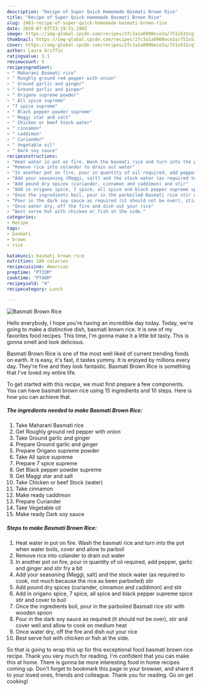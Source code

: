 ```yaml
---
description: "Recipe of Super Quick Homemade Basmati Brown Rice"
title: "Recipe of Super Quick Homemade Basmati Brown Rice"
slug: 2463-recipe-of-super-quick-homemade-basmati-brown-rice
date: 2020-07-07T23:19:31.196Z
image: https://img-global.cpcdn.com/recipes/2fc3a1a0900ece2a/751x532cq70/basmati-brown-rice-recipe-main-photo.jpg
thumbnail: https://img-global.cpcdn.com/recipes/2fc3a1a0900ece2a/751x532cq70/basmati-brown-rice-recipe-main-photo.jpg
cover: https://img-global.cpcdn.com/recipes/2fc3a1a0900ece2a/751x532cq70/basmati-brown-rice-recipe-main-photo.jpg
author: Laura Griffin
ratingvalue: 3.1
reviewcount: 5
recipeingredient:
- " Maharani Basmati rice"
- " Roughly ground red pepper with onion"
- " Ground garlic and ginger"
- " Ground garlic and ginger"
- " Origano supreme powder"
- " All spice supreme"
- "7 spice supreme"
- " Black pepper powder supreme"
- " Maggi star and salt"
- " Chicken or beef Stock water"
- " cinnamon"
- " caddimon"
- " Curiander"
- " Vegetable oil"
- " Dark soy sauce"
recipeinstructions:
- "Heat water in pot on fire. Wash the basmati rice and turn into the pot when water boils, cover and allow to parboil"
- "Remove rice into colander to drain out water"
- "In another pot on fire, pour in quantity of oil required, add pepper, garlic and ginger and stir fry a bit"
- "Add your seasoning (Maggi, salt) and the stock water (as required to cook, not much because the rice as been parboiled) stir"
- "Add pound dry spices (curiander, cinnamon and caddimon) and stir"
- "Add in origano spice, 7 spice, all spice and black pepper supreme spice stir and cover to boil"
- "Once the ingredients boil, pour in the parboiled Basmati rice stir with wooden spoon"
- "Pour in the dark soy sauce as required (it should not be over), stir and cover well and allow to cook on medium heat"
- "Once water dry, off the fire and dish out your rice"
- "Best serve hot with chicken or fish at the side."
categories:
- Recipe
tags:
- basmati
- brown
- rice

katakunci: basmati brown rice 
nutrition: 189 calories
recipecuisine: American
preptime: "PT33M"
cooktime: "PT46M"
recipeyield: "4"
recipecategory: Lunch

---
```



![Basmati Brown Rice](https://img-global.cpcdn.com/recipes/2fc3a1a0900ece2a/751x532cq70/basmati-brown-rice-recipe-main-photo.jpg)

Hello everybody, I hope you're having an incredible day today. Today, we're going to make a distinctive dish, basmati brown rice. It is one of my favorites food recipes. This time, I'm gonna make it a little bit tasty. This is gonna smell and look delicious.

Basmati Brown Rice is one of the most well liked of current trending foods on earth. It is easy, it's fast, it tastes yummy. It is enjoyed by millions every day. They're fine and they look fantastic. Basmati Brown Rice is something that I've loved my entire life.




To get started with this recipe, we must first prepare a few components. You can have basmati brown rice using 15 ingredients and 10 steps. Here is how you can achieve that.

<!--inarticleads1-->

##### The ingredients needed to make Basmati Brown Rice:

1. Take  Maharani Basmati rice
1. Get  Roughly ground red pepper with onion
1. Take  Ground garlic and ginger
1. Prepare  Ground garlic and ginger
1. Prepare  Origano supreme powder
1. Take  All spice supreme
1. Prepare 7 spice supreme
1. Get  Black pepper powder supreme
1. Get  Maggi star and salt
1. Take  Chicken or beef Stock (water)
1. Take  cinnamon
1. Make ready  caddimon
1. Prepare  Curiander
1. Take  Vegetable oil
1. Make ready  Dark soy sauce




<!--inarticleads2-->

##### Steps to make Basmati Brown Rice:

1. Heat water in pot on fire. Wash the basmati rice and turn into the pot when water boils, cover and allow to parboil
1. Remove rice into colander to drain out water
1. In another pot on fire, pour in quantity of oil required, add pepper, garlic and ginger and stir fry a bit
1. Add your seasoning (Maggi, salt) and the stock water (as required to cook, not much because the rice as been parboiled) stir
1. Add pound dry spices (curiander, cinnamon and caddimon) and stir
1. Add in origano spice, 7 spice, all spice and black pepper supreme spice stir and cover to boil
1. Once the ingredients boil, pour in the parboiled Basmati rice stir with wooden spoon
1. Pour in the dark soy sauce as required (it should not be over), stir and cover well and allow to cook on medium heat
1. Once water dry, off the fire and dish out your rice
1. Best serve hot with chicken or fish at the side.




So that is going to wrap this up for this exceptional food basmati brown rice recipe. Thank you very much for reading. I'm confident that you can make this at home. There is gonna be more interesting food in home recipes coming up. Don't forget to bookmark this page in your browser, and share it to your loved ones, friends and colleague. Thank you for reading. Go on get cooking!

